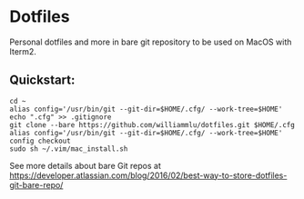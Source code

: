 # Dotfiles
Personal dotfiles and more in bare git repository to be used on MacOS with Iterm2.

## Quickstart:

```
cd ~
alias config='/usr/bin/git --git-dir=$HOME/.cfg/ --work-tree=$HOME'
echo ".cfg" >> .gitignore
git clone --bare https://github.com/williammlu/dotfiles.git $HOME/.cfg
alias config='/usr/bin/git --git-dir=$HOME/.cfg/ --work-tree=$HOME'
config checkout
sudo sh ~/.vim/mac_install.sh
```

See more details about bare Git repos at https://developer.atlassian.com/blog/2016/02/best-way-to-store-dotfiles-git-bare-repo/
